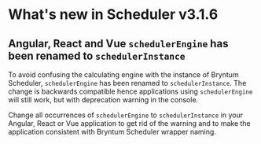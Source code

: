 # What's new in Scheduler v3.1.6

## Angular, React and Vue `schedulerEngine` has been renamed to `schedulerInstance`

To avoid confusing the calculating engine with the instance of Bryntum Scheduler, `schedulerEngine` has been renamed to `schedulerInstance`. The change is backwards compatible hence applications using `schedulerEngine` will still work, but with deprecation warning in the console.

Change all occurrences of `schedulerEngine` to `schedulerInstance` in your Angular, React or Vue application to get rid of the warning and to make the application consistent with Bryntum Scheduler wrapper naming.
